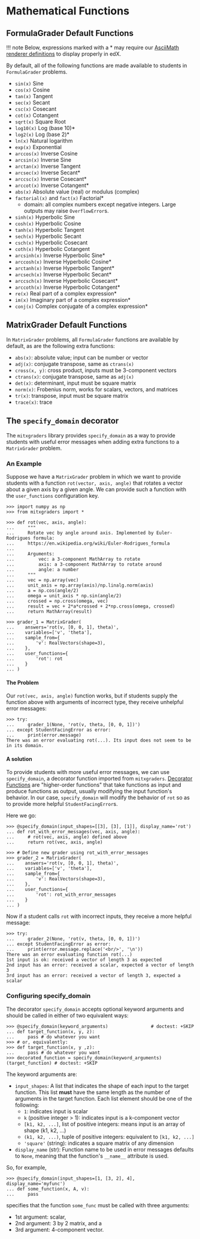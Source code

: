 # Mathematical Functions

## FormulaGrader Default Functions

!!! note
    Below, expressions marked with a * may require our [AsciiMath renderer definitions](renderer.md) to display properly in edX.

By default, all of the following functions are made available to students in `FormulaGrader` problems.

- `sin(x)` Sine
- `cos(x)` Cosine
- `tan(x)` Tangent
- `sec(x)` Secant
- `csc(x)` Cosecant
- `cot(x)` Cotangent
- `sqrt(x)` Square Root
- `log10(x)` Log (base 10)*
- `log2(x)` Log (base 2)*
- `ln(x)` Natural logarithm
- `exp(x)` Exponential
- `arccos(x)` Inverse Cosine
- `arcsin(x)` Inverse Sine
- `arctan(x)` Inverse Tangent
- `arcsec(x)` Inverse Secant*
- `arccsc(x)` Inverse Cosecant*
- `arccot(x)` Inverse Cotangent*
- `abs(x)` Absolute value (real) or modulus (complex)
- `factorial(x)` and `fact(x)` Factorial*
    - domain: all complex numbers except negative integers. Large outputs may raise `OverflowError`s.
- `sinh(x)` Hyperbolic Sine
- `cosh(x)` Hyperbolic Cosine
- `tanh(x)` Hyperbolic Tangent
- `sech(x)` Hyperbolic Secant
- `csch(x)` Hyperbolic Cosecant
- `coth(x)` Hyperbolic Cotangent
- `arcsinh(x)` Inverse Hyperbolic Sine*
- `arccosh(x)` Inverse Hyperbolic Cosine*
- `arctanh(x)` Inverse Hyperbolic Tangent*
- `arcsech(x)` Inverse Hyperbolic Secant*
- `arccsch(x)` Inverse Hyperbolic Cosecant*
- `arccoth(x)` Inverse Hyperbolic Cotangent*
- `re(x)` Real part of a complex expression*
- `im(x)` Imaginary part of a complex expression*
- `conj(x)` Complex conjugate of a complex expression*

## MatrixGrader Default Functions

In `MatrixGrader` problems, all `FormulaGrader` functions are available by default, as are the following extra functions:

- `abs(x)`: absolute value; input can be number or vector
- `adj(x)`: conjugate transpose, same as `ctrans(x)`
- `cross(x, y)`: cross product, inputs must be 3-component vectors
- `ctrans(x)`: conjugate transpose, same as `adj(x)`
- `det(x)`: determinant, input must be square matrix
- `norm(x)`: Frobenius norm, works for scalars, vectors, and matrices
- `tr(x)`: transpose, input must be square matrix
- `trace(x)`: trace

## The `specify_domain` decorator

The `mitxgraders` library provides `specify_domain` as a way to provide students with useful error messages when adding extra functions to a `MatrixGrader` problem.

### An Example

Suppose we have a `MatrixGrader` problem in which we want to provide students with a function `rot(vector, axis, angle)` that rotates a vector about a given axis by a given angle. We can provide such a function with the `user_functions` configuration key.

```pycon
>>> import numpy as np
>>> from mitxgraders import *

>>> def rot(vec, axis, angle):
...     """
...     Rotate vec by angle around axis. Implemented by Euler-Rodrigues formula:
...     https://en.wikipedia.org/wiki/Euler-Rodrigues_formula
...
...     Arguments:
...         vec: a 3-component MathArray to rotate
...         axis: a 3-component MathArray to rotate around
...         angle: a number
...     """
...     vec = np.array(vec)
...     unit_axis = np.array(axis)/np.linalg.norm(axis)
...     a = np.cos(angle/2)
...     omega = unit_axis * np.sin(angle/2)
...     crossed = np.cross(omega, vec)
...     result = vec + 2*a*crossed + 2*np.cross(omega, crossed)
...     return MathArray(result)

>>> grader_1 = MatrixGrader(
...    answers='rot(v, [0, 0, 1], theta)',
...    variables=['v', 'theta'],
...    sample_from={
...        'v': RealVectors(shape=3),
...    },
...    user_functions={
...        'rot': rot
...    }
... )

```

#### The Problem

Our `rot(vec, axis, angle)` function works, but if students supply the function above with arguments of incorrect type, they receive unhelpful error messages:

```pycon
>>> try:
...     grader_1(None, 'rot(v, theta, [0, 0, 1])')
... except StudentFacingError as error:
...     print(error.message)
There was an error evaluating rot(...). Its input does not seem to be in its domain.

```

#### A solution

To provide students with more useful error messages, we can use `specify_domain`, a decorator function imported from `mitxgraders`. [Decorator Functions](https://dbader.org/blog/python-decorators) are "higher-order functions" that take functions as input and produce functions as output, usually modifying the input function's behavior. In our case, `specify_domain` will modify the behavior of `rot` so as to provide more helpful `StudentFacingError`s.

Here we go:

```pycon
>>> @specify_domain(input_shapes=[[3], [3], [1]], display_name='rot')
... def rot_with_error_messages(vec, axis, angle):
...     # rot(vec, axis, angle) defined above
...     return rot(vec, axis, angle)

>>> # Define new grader using rot_with_error_messages
>>> grader_2 = MatrixGrader(
...    answers='rot(v, [0, 0, 1], theta)',
...    variables=['v', 'theta'],
...    sample_from={
...        'v': RealVectors(shape=3),
...    },
...    user_functions={
...        'rot': rot_with_error_messages
...    }
... )

```

Now if a student calls `rot` with incorrect inputs, they receive a more helpful message:

```pycon
>>> try:
...     grader_2(None, 'rot(v, theta, [0, 0, 1])')
... except StudentFacingError as error:
...     print(error.message.replace('<br/>', '\n'))
There was an error evaluating function rot(...)
1st input is ok: received a vector of length 3 as expected
2nd input has an error: received a scalar, expected a vector of length 3
3rd input has an error: received a vector of length 3, expected a scalar

```

### Configuring specify_domain

The decorator `specify_domain` accepts optional keyword arguments and should be called in either of two equivalent ways:

```pycon
>>> @specify_domain(keyword_arguments)                # doctest: +SKIP
... def target_function(x, y, z):
...     pass # do whatever you want
>>> # or, equivalently:
>>> def target_function(x, y ,z):                     
...     pass # do whatever you want
>>> decorated_function = specify_domain(keyword_arguments)(target_function) # doctest: +SKIP
```

The keyword arguments are:

- `input_shapes`: A list that indicates the shape of each input to the target function. This list **must** have the same length as the number of arguments in the target function. Each list element should be one of the following:
    - `1`: indicates input is scalar
    - `k` (positive integer > 1): indicates input is a k-component vector
    - `[k1, k2, ...]`, list of positive integers: means input is an array of shape (k1, k2, ...)
    - `(k1, k2, ...)`, tuple of positive integers: equivalent to `[k1, k2, ...]`
    - `'square'` (string): indicates a square matrix of any dimension
- `display_name` (str): Function name to be used in error messages
    defaults to `None`, meaning that the function's `__name__` attribute is used.

So, for example,

```pycon
>>> @specify_domain(input_shapes=[1, [3, 2], 4], display_name='myfunc')
... def some_function(x, A, v):
...     pass

```
specifies that the function `some_func` must be called with three arguments:

- 1st argument: scalar,
- 2nd argument: 3 by 2 matrix, and a
- 3rd argument: 4-component vector.
